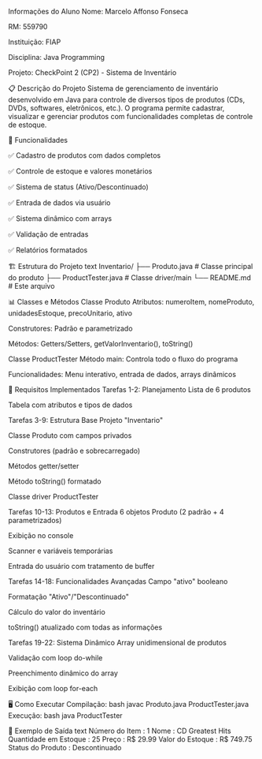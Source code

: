 Informações do Aluno
Nome: Marcelo Affonso Fonseca

RM: 559790

Instituição: FIAP

Disciplina: Java Programming

Projeto: CheckPoint 2 (CP2) - Sistema de Inventário

📋 Descrição do Projeto
Sistema de gerenciamento de inventário desenvolvido em Java para controle de diversos tipos de produtos (CDs, DVDs, softwares, eletrônicos, etc.). O programa permite cadastrar, visualizar e gerenciar produtos com funcionalidades completas de controle de estoque.

🚀 Funcionalidades

✅ Cadastro de produtos com dados completos

✅ Controle de estoque e valores monetários

✅ Sistema de status (Ativo/Descontinuado)

✅ Entrada de dados via usuário

✅ Sistema dinâmico com arrays

✅ Validação de entradas

✅ Relatórios formatados

🏗️ Estrutura do Projeto
text
Inventario/
├── Produto.java          # Classe principal do produto
├── ProductTester.java    # Classe driver/main
└── README.md            # Este arquivo

📊 Classes e Métodos
Classe Produto
Atributos: numeroItem, nomeProduto, unidadesEstoque, precoUnitario, ativo

Construtores: Padrão e parametrizado

Métodos: Getters/Setters, getValorInventario(), toString()

Classe ProductTester
Método main: Controla todo o fluxo do programa

Funcionalidades: Menu interativo, entrada de dados, arrays dinâmicos

🎯 Requisitos Implementados
Tarefas 1-2: Planejamento
Lista de 6 produtos

Tabela com atributos e tipos de dados

Tarefas 3-9: Estrutura Base
Projeto "Inventario"

Classe Produto com campos privados

Construtores (padrão e sobrecarregado)

Métodos getter/setter

Método toString() formatado

Classe driver ProductTester

Tarefas 10-13: Produtos e Entrada
6 objetos Produto (2 padrão + 4 parametrizados)

Exibição no console

Scanner e variáveis temporárias

Entrada do usuário com tratamento de buffer

Tarefas 14-18: Funcionalidades Avançadas
Campo "ativo" booleano

Formatação "Ativo"/"Descontinuado"

Cálculo do valor do inventário

toString() atualizado com todas as informações

Tarefas 19-22: Sistema Dinâmico
Array unidimensional de produtos

Validação com loop do-while

Preenchimento dinâmico do array

Exibição com loop for-each

🖥️ Como Executar
Compilação:
bash
javac Produto.java ProductTester.java
Execução:
bash
java ProductTester

📝 Exemplo de Saída
text
Número do Item      : 1
Nome                : CD Greatest Hits
Quantidade em Estoque   : 25
Preço               : R$ 29.99
Valor do Estoque    : R$ 749.75
Status do Produto   : Descontinuado
